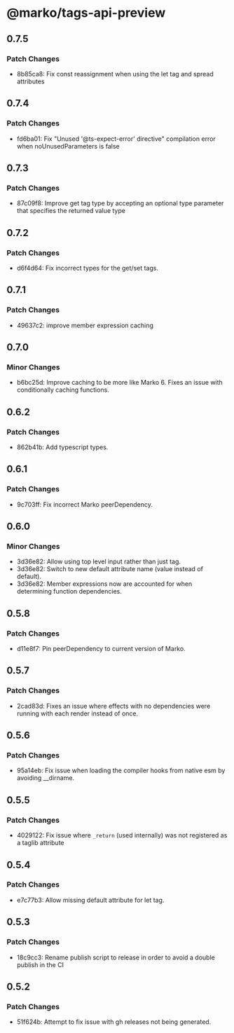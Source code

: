 # @marko/tags-api-preview

## 0.7.5

### Patch Changes

- 8b85ca8: Fix const reassignment when using the let tag and spread attributes

## 0.7.4

### Patch Changes

- fd6ba01: Fix "Unused '@ts-expect-error' directive" compilation error when noUnusedParameters is false

## 0.7.3

### Patch Changes

- 87c09f8: Improve get tag type by accepting an optional type parameter that specifies the returned value type

## 0.7.2

### Patch Changes

- d6f4d64: Fix incorrect types for the get/set tags.

## 0.7.1

### Patch Changes

- 49637c2: improve member expression caching

## 0.7.0

### Minor Changes

- b6bc25d: Improve caching to be more like Marko 6. Fixes an issue with conditionally caching functions.

## 0.6.2

### Patch Changes

- 862b41b: Add typescript types.

## 0.6.1

### Patch Changes

- 9c703ff: Fix incorrect Marko peerDependency.

## 0.6.0

### Minor Changes

- 3d36e82: Allow using top level input rather than just <attrs/> tag.
- 3d36e82: Switch to new default attribute name (value instead of default).
- 3d36e82: Member expressions now are accounted for when determining function dependencies.

## 0.5.8

### Patch Changes

- d11e8f7: Pin peerDependency to current version of Marko.

## 0.5.7

### Patch Changes

- 2cad83d: Fixes an issue where effects with no dependencies were running with each render instead of once.

## 0.5.6

### Patch Changes

- 95a14eb: Fix issue when loading the compiler hooks from native esm by avoiding \_\_dirname.

## 0.5.5

### Patch Changes

- 4029122: Fix issue where `_return` (used internally) was not registered as a taglib attribute

## 0.5.4

### Patch Changes

- e7c77b3: Allow missing default attribute for let tag.

## 0.5.3

### Patch Changes

- 18c9cc3: Rename publish script to release in order to avoid a double publish in the CI

## 0.5.2

### Patch Changes

- 51f624b: Attempt to fix issue with gh releases not being generated.
